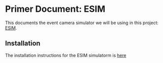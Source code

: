 # Primer Document: ESIM
This documents the event camera simulator we will be using in this project: [ESIM](https://github.com/uzh-rpg/rpg_esim).

## Installation
The installation instructions for the ESIM simulatorm is [here](https://github.com/uzh-rpg/rpg_esim/wiki/Installation)
